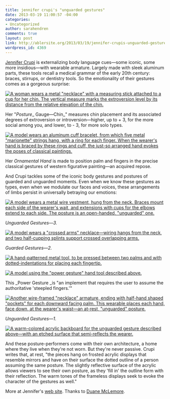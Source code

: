 ```yaml
---
title: jennifer crupi's "unguarded gestures"
date: 2013-03-19 11:00:57 -04:00
categories:
- Uncategorized
author: sarahendren
comments: true
layout: post
link: http://ablersite.org/2013/03/19/jennifer-crupis-unguarded-gestures/
wordpress_id: 4369
---
```


[Jennifer Crupi](http://jennifercrupi.com/index.html) is externalizing body language cues—some iconic, some more insidious—with wearable armature. Largely made with sleek aluminum parts, these tools recall a medical grammar of the early 20th century: braces, stirrups, or dentistry tools. So the emotionality of their gestures comes as a gorgeous surprise:

[![A woman wears a metal "necklace" with a measuring stick attached to a cup for her chin. The vertical measure marks the extroversion level by its distance from the relative elevation of the chin.](http://ablersite.files.wordpress.com/2013/03/crupi-chin-worn.jpg)](http://ablersite.files.wordpress.com/2013/03/crupi-chin-worn.jpg)

Her "_Posture__ Gauge—Chin_" measures chin placement and its associated degrees of extroversion or introversion—higher, up to + 3, for the more social among you, and lower, to - 3, for more solo types.

[![A model wears an aluminum cuff bracelet, from which five metal "marionette" strings hang, with a ring for each finger. When the wearer's hand is braced by these rings and cuff, the just-so arranged hand evokes the poses of classical paintings.](http://ablersite.files.wordpress.com/2013/03/crupi-ornamenthands1-worn.jpg)](http://ablersite.files.wordpress.com/2013/03/crupi-ornamenthands1-worn.jpg)

Her _Ornamental Hand_ is made to position palm and fingers in the precise classical gestures of western figurative painting—an acquired repose.

And Crupi tackles some of the iconic body gestures and postures of guarded and unguarded moments. Even when we know these gestures as types, even when we modulate our faces and voices, these arrangements of limbs persist in universally betraying our emotions:

[![A model wears a metal wire vestment, hung from the neck. Braces mount each side of the wearer's wait, and extensions with cups for the elbows extend to each side. The posture is an open-handed, "unguarded" one.](http://ablersite.files.wordpress.com/2013/03/crupi_elbows_worn.jpg)](http://ablersite.files.wordpress.com/2013/03/crupi_elbows_worn.jpg)

_Unguarded Gestures—3._

[![A model wears a "crossed arms" necklace—wiring hangs from the neck, and two half-cupping splints support crossed overlapping arms.](http://ablersite.files.wordpress.com/2013/03/crupi-guard2-worn.jpg)](http://ablersite.files.wordpress.com/2013/03/crupi-guard2-worn.jpg)

_Guarded Gestures—2._

[![A hand-patterned metal tool, to be pressed between two palms and with dotted-indentations for placing each fingertip.](http://ablersite.files.wordpress.com/2013/03/crupi_power_1a.jpg)](http://ablersite.files.wordpress.com/2013/03/crupi_power_1a.jpg)

[![A model using the "power gesture" hand tool described above.](http://ablersite.files.wordpress.com/2013/03/crupi_power_1b.jpg)](http://ablersite.files.wordpress.com/2013/03/crupi_power_1b.jpg)

This _Power Gesture _is "an implement that requires the user to assume the authoritative 'steepled fingers.'"

[![Another wire-framed "necklace" armature, ending with half-hand shaped "pockets" for each downward facing palm. This wearable places each hand, face down, at the wearer's waist—an at-rest, "unguarded" posture.](http://ablersite.files.wordpress.com/2013/03/crupi_pockets_worn.jpg)](http://ablersite.files.wordpress.com/2013/03/crupi_pockets_worn.jpg)

_Unguarded Gestures—1._

[![A warm-colored acrylic backboard for the unguarded gesture described above—with an etched surface that semi-reflects the wearer.](http://ablersite.files.wordpress.com/2013/03/crupi-pockets.jpg)](http://ablersite.files.wordpress.com/2013/03/crupi-pockets.jpg)

And these posture-performers come with their own architecture, a home where they live when they're not worn. But they're never passive. Crupi writes that, at rest, "the pieces hang on frosted acrylic displays that resemble mirrors and have on their surface the dotted outline of a person assuming the same posture. The slightly reflective surface of the acrylic allows viewers to see their own posture, as they 'fill in' the outline form with their reflection. The warm tones of the frameless displays seek to evoke the character of the gestures as well."

More at Jennifer's [web site](http://jennifercrupi.com/index.html). Thanks to [Duane McLemore](http://www.duanemclemore.com/).
